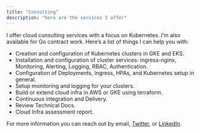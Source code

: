 ```yaml
---
title: "Consulting"
description: "here are the services I offer"
---
```


 I offer cloud consulting services with a focus on Kubernetes. I’m also available for Go contract work. Here’s a list of things I can help you with:

* Creation and configuration of Kubernetes clusters in GKE and EKS.
* Installation and configuration of cluster services: ingress-nginx, Monitoring, Alerting, Logging, RBAC, Authentication.
* Configuration of Deployments, Ingress, HPAs, and Kubernetes setup in general.
* Setup monitoring and logging for your clusters.
* Build or extend cloud infra in AWS or GKE using terraform.
* Continuous integration and Delivery.
* Review Technical Docs.
* Cloud Infra assessment report.

For more information you can reach out by email, [Twitter](https://www.twitter.com/CrismarMoz), or [LinkedIn](https://www.linkedin.com/in/crismarmoz/).





